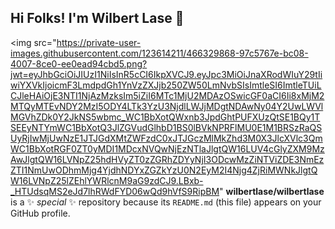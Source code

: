 ## Hi Folks! I'm Wilbert Lase 👋

<img src="https://private-user-images.githubusercontent.com/123614211/466329868-97c5767e-bc08-4007-8ce0-ee0ead94cbd5.png?jwt=eyJhbGciOiJIUzI1NiIsInR5cCI6IkpXVCJ9.eyJpc3MiOiJnaXRodWIuY29tIiwiYXVkIjoicmF3LmdpdGh1YnVzZXJjb250ZW50LmNvbSIsImtleSI6ImtleTUiLCJleHAiOjE3NTI1NjAzMzksIm5iZiI6MTc1MjU2MDAzOSwicGF0aCI6Ii8xMjM2MTQyMTEvNDY2MzI5ODY4LTk3YzU3NjdlLWJjMDgtNDAwNy04Y2UwLWVlMGVhZDk0Y2JkNS5wbmc_WC1BbXotQWxnb3JpdGhtPUFXUzQtSE1BQy1TSEEyNTYmWC1BbXotQ3JlZGVudGlhbD1BS0lBVkNPRFlMU0E1M1BRSzRaQSUyRjIwMjUwNzE1JTJGdXMtZWFzdC0xJTJGczMlMkZhd3M0X3JlcXVlc3QmWC1BbXotRGF0ZT0yMDI1MDcxNVQwNjEzNTlaJlgtQW16LUV4cGlyZXM9MzAwJlgtQW16LVNpZ25hdHVyZT0zZGRhZDYyNjI3ODcwMzZiNTViZDE3NmEzZTI1NmUwODhmMjg4YjdhNDYxZGZkYzU0N2EyM2I4Njg4ZjRiMWNkJlgtQW16LVNpZ25lZEhlYWRlcnM9aG9zdCJ9.LBxb-_HTUdsqMS2eJd7lhRWdFYD06wQd9hVfS9RipBM"
**wilbertlase/wilbertlase** is a ✨ _special_ ✨ repository because its `README.md` (this file) appears on your GitHub profile.



